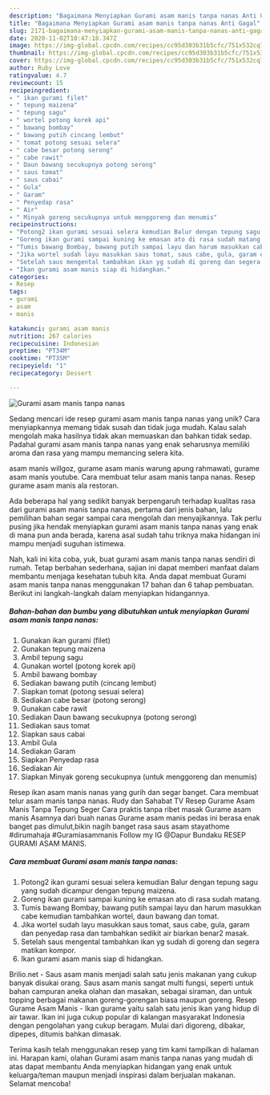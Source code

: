 ```yaml
---
description: "Bagaimana Menyiapkan Gurami asam manis tanpa nanas Anti Gagal"
title: "Bagaimana Menyiapkan Gurami asam manis tanpa nanas Anti Gagal"
slug: 2171-bagaimana-menyiapkan-gurami-asam-manis-tanpa-nanas-anti-gagal
date: 2020-11-02T10:47:18.347Z
image: https://img-global.cpcdn.com/recipes/cc95d303b31b5cfc/751x532cq70/gurami-asam-manis-tanpa-nanas-foto-resep-utama.jpg
thumbnail: https://img-global.cpcdn.com/recipes/cc95d303b31b5cfc/751x532cq70/gurami-asam-manis-tanpa-nanas-foto-resep-utama.jpg
cover: https://img-global.cpcdn.com/recipes/cc95d303b31b5cfc/751x532cq70/gurami-asam-manis-tanpa-nanas-foto-resep-utama.jpg
author: Ruby Love
ratingvalue: 4.7
reviewcount: 15
recipeingredient:
- " ikan gurami filet"
- " tepung maizena"
- " tepung sagu"
- " wortel potong korek api"
- " bawang bombay"
- " bawang putih cincang lembut"
- " tomat potong sesuai selera"
- " cabe besar potong serong"
- " cabe rawit"
- " Daun bawang secukupnya potong serong"
- " saus tomat"
- " saus cabai"
- " Gula"
- " Garam"
- " Penyedap rasa"
- " Air"
- " Minyak goreng secukupnya untuk menggoreng dan menumis"
recipeinstructions:
- "Potong2 ikan gurami sesuai selera kemudian Balur dengan tepung sagu yang sudah dicampur dengan tepung maizena."
- "Goreng ikan gurami sampai kuning ke emasan ato di rasa sudah matang."
- "Tumis bawang Bombay, bawang putih sampai layu dan harum masukkan cabe kemudian tambahkan wortel, daun bawang dan tomat."
- "Jika wortel sudah layu masukkan saus tomat, saus cabe, gula, garam dan penyedap rasa dan tambahkan sedikit air biarkan benar2 masak."
- "Setelah saus mengental tambahkan ikan yg sudah di goreng dan segera matikan kompor."
- "Ikan gurami asam manis siap di hidangkan."
categories:
- Resep
tags:
- gurami
- asam
- manis

katakunci: gurami asam manis 
nutrition: 267 calories
recipecuisine: Indonesian
preptime: "PT34M"
cooktime: "PT35M"
recipeyield: "1"
recipecategory: Dessert

---
```



![Gurami asam manis tanpa nanas](https://img-global.cpcdn.com/recipes/cc95d303b31b5cfc/751x532cq70/gurami-asam-manis-tanpa-nanas-foto-resep-utama.jpg)

Sedang mencari ide resep gurami asam manis tanpa nanas yang unik? Cara menyiapkannya memang tidak susah dan tidak juga mudah. Kalau salah mengolah maka hasilnya tidak akan memuaskan dan bahkan tidak sedap. Padahal gurami asam manis tanpa nanas yang enak seharusnya memiliki aroma dan rasa yang mampu memancing selera kita.

asam manis willgoz, gurame asam manis warung apung rahmawati, gurame asam manis youtube. Cara membuat telur asam manis tanpa nanas. Resep gurame asam manis ala restoran.

Ada beberapa hal yang sedikit banyak berpengaruh terhadap kualitas rasa dari gurami asam manis tanpa nanas, pertama dari jenis bahan, lalu pemilihan bahan segar sampai cara mengolah dan menyajikannya. Tak perlu pusing jika hendak menyiapkan gurami asam manis tanpa nanas yang enak di mana pun anda berada, karena asal sudah tahu triknya maka hidangan ini mampu menjadi suguhan istimewa.


Nah, kali ini kita coba, yuk, buat gurami asam manis tanpa nanas sendiri di rumah. Tetap berbahan sederhana, sajian ini dapat memberi manfaat dalam membantu menjaga kesehatan tubuh kita. Anda dapat membuat Gurami asam manis tanpa nanas menggunakan 17 bahan dan 6 tahap pembuatan. Berikut ini langkah-langkah dalam menyiapkan hidangannya.

<!--inarticleads1-->

##### Bahan-bahan dan bumbu yang dibutuhkan untuk menyiapkan Gurami asam manis tanpa nanas:

1. Gunakan  ikan gurami (filet)
1. Gunakan  tepung maizena
1. Ambil  tepung sagu
1. Gunakan  wortel (potong korek api)
1. Ambil  bawang bombay
1. Sediakan  bawang putih (cincang lembut)
1. Siapkan  tomat (potong sesuai selera)
1. Sediakan  cabe besar (potong serong)
1. Gunakan  cabe rawit
1. Sediakan  Daun bawang secukupnya (potong serong)
1. Sediakan  saus tomat
1. Siapkan  saus cabai
1. Ambil  Gula
1. Sediakan  Garam
1. Siapkan  Penyedap rasa
1. Sediakan  Air
1. Siapkan  Minyak goreng secukupnya (untuk menggoreng dan menumis)


Resep ikan asam manis nanas yang gurih dan segar banget. Cara membuat telur asam manis tanpa nanas. Rudy dan Sahabat TV Resep Gurame Asam Manis Tanpa Tepung Seger Cara praktis tanpa ribet masak Gurame asam manis Asamnya dari buah nanas Gurame asam manis pedas ini berasa enak banget pas dimulut,bikin nagih banget rasa saus asam stayathome #dirumahaja #Guramiasammanis Follow my IG @Dapur Bundaku RESEP GURAMI ASAM MANIS. 

<!--inarticleads2-->

##### Cara membuat Gurami asam manis tanpa nanas:

1. Potong2 ikan gurami sesuai selera kemudian Balur dengan tepung sagu yang sudah dicampur dengan tepung maizena.
1. Goreng ikan gurami sampai kuning ke emasan ato di rasa sudah matang.
1. Tumis bawang Bombay, bawang putih sampai layu dan harum masukkan cabe kemudian tambahkan wortel, daun bawang dan tomat.
1. Jika wortel sudah layu masukkan saus tomat, saus cabe, gula, garam dan penyedap rasa dan tambahkan sedikit air biarkan benar2 masak.
1. Setelah saus mengental tambahkan ikan yg sudah di goreng dan segera matikan kompor.
1. Ikan gurami asam manis siap di hidangkan.


Brilio.net - Saus asam manis menjadi salah satu jenis makanan yang cukup banyak disukai orang. Saus asam manis sangat multi fungsi, seperti untuk bahan campuran aneka olahan dan masakan, sebagai siraman, dan untuk topping berbagai makanan goreng-gorengan biasa maupun goreng. Resep Gurame Asam Manis - Ikan gurame yaitu salah satu jenis ikan yang hidup di air tawar. Ikan ini juga cukup popular di kalangan masyarakat Indonesia dengan pengolahan yang cukup beragam. Mulai dari digoreng, dibakar, dipepes, ditumis bahkan dimasak. 

Terima kasih telah menggunakan resep yang tim kami tampilkan di halaman ini. Harapan kami, olahan Gurami asam manis tanpa nanas yang mudah di atas dapat membantu Anda menyiapkan hidangan yang enak untuk keluarga/teman maupun menjadi inspirasi dalam berjualan makanan. Selamat mencoba!
